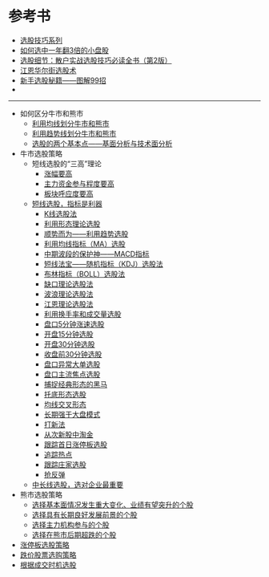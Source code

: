 # 参考书
* [选股技巧系列](http://www.net767.com/guide.html)
* [如何选中一年翻3倍的小盘股](https://weread.qq.com/web/reader/b5632640813ab7b89g0187d9)
* [选股细节：散户实战选股技巧必读全书（第2版）](https://weread.qq.com/web/reader/efe32d3059a6edefe739e95kc81322c012c81e728d9d180)
* [江恩华尔街选股术](https://weread.qq.com/web/reader/8733241059a1a587305aab3)
* [新手选股秘籍——图解99招](https://weread.qq.com/web/reader/393328c05b28583937f8f73)
* []()

---

* 如何区分牛市和熊市
  * [利用均线划分牛市和熊市](https://weread.qq.com/web/reader/efe32d3059a6edefe739e95kc9f326d018c9f0f895fb5e4)
  * [利用趋势线划分牛市和熊市](https://weread.qq.com/web/reader/efe32d3059a6edefe739e95kc9f326d018c9f0f895fb5e4) 
  * [选股的两个基本点——基面分析与技术面分析](https://weread.qq.com/web/reader/efe32d3059a6edefe739e95k45c322601945c48cce2e120)
* 牛市选股策略
  * 短线选股的“三高”理论
    * [涨幅要高  ](https://weread.qq.com/web/reader/0b8326e0717d2e8c0b8ab95kaab325601eaab3238922e53)
    * [主力资金参与程度要高](https://weread.qq.com/web/reader/0b8326e0717d2e8c0b8ab95kaab325601eaab3238922e53)
    * [板块呼应度要高](https://weread.qq.com/web/reader/0b8326e0717d2e8c0b8ab95kaab325601eaab3238922e53)
  * [短线选股，指标是利器](https://weread.qq.com/web/reader/efe32d3059a6edefe739e95k1f032c402131f0e3dad99f3)
    * [K线选股法](https://weread.qq.com/web/reader/efe32d3059a6edefe739e95k98f3284021498f137082c2e)
    * [利用形态理论选股](https://weread.qq.com/web/reader/efe32d3059a6edefe739e95k3c5327902153c59dc0488e1)
    * [顺势而为——利用趋势选股](https://weread.qq.com/web/reader/efe32d3059a6edefe739e95kb6d32b90216b6d767d2f0dc)
    * [利用均线指标（MA）选股](https://weread.qq.com/web/reader/efe32d3059a6edefe739e95k37632cd021737693cfc7149)  
    * [中期波段的保护神——MACD指标](https://weread.qq.com/web/reader/efe32d3059a6edefe739e95k1ff325f02181ff1de7742fc)
    * [短线法宝——随机指标（KDJ）选股法](https://weread.qq.com/web/reader/efe32d3059a6edefe739e95k8e232ec02198e296a067180)
    * [布林指标（BOLL）选股法](https://weread.qq.com/web/reader/efe32d3059a6edefe739e95k4e73277021a4e732ced3b55)
    * [缺口理论选股法](https://weread.qq.com/web/reader/efe32d3059a6edefe739e95k02e32f0021b02e74f10ece8)
    * [波浪理论选股法](https://weread.qq.com/web/reader/efe32d3059a6edefe739e95k33e3289021c33e75ff09694)
    * [江恩理论选股法](https://weread.qq.com/web/reader/efe32d3059a6edefe739e95k6ea321b021d6ea9ab1ba605)
    * [利用换手率和成交量选股](https://weread.qq.com/web/reader/efe32d3059a6edefe739e95k341323f021e34173cb3824c)
    * [盘口5分钟涨速选股](https://weread.qq.com/web/reader/efe32d3059a6edefe739e95k1c3321802231c383cd30bb3)
    * [开盘15分钟选股](https://weread.qq.com/web/reader/efe32d3059a6edefe739e95kc1632f5021fc16a5320f3dc)
    * [开盘30分钟选股](https://weread.qq.com/web/reader/efe32d3059a6edefe739e95k636320102206364d3f0ffdc)
    * [收盘前30分钟选股](https://weread.qq.com/web/reader/efe32d3059a6edefe739e95k182326e0221182be0c5ca23)
    * [盘口异常大单选股](https://weread.qq.com/web/reader/efe32d3059a6edefe739e95ke3632bd0222e369853df322)
    * [盘口主流焦点选股](https://weread.qq.com/web/reader/efe32d3059a6edefe739e95k19c3222022419ca14e7eef7)
    * [捕捉经典形态的黑马](https://weread.qq.com/web/reader/efe32d3059a6edefe739e95ka5b325d0225a5bfc9e0772d)
    * [托底形态选股](https://weread.qq.com/web/reader/efe32d3059a6edefe739e95kd6432e00228d645920e3401)
    * [均线交叉形态](https://weread.qq.com/web/reader/efe32d3059a6edefe739e95k34132fc02293416a75f431d)
    * [长期强于大盘模式](https://weread.qq.com/web/reader/efe32d3059a6edefe739e95ka1d32a6022aa1d0c6e83eb4)
    * [打新法](https://weread.qq.com/web/reader/efe32d3059a6edefe739e95k17e328b022b17e62166fad4)
    * [从次新股中淘金](https://weread.qq.com/web/reader/efe32d3059a6edefe739e95kf7132c6022cf7177163c01c)
    * [跟踪首日涨停板选股](https://weread.qq.com/web/reader/efe32d3059a6edefe739e95k6c8328f022d6c8349cc72d5)
    * [追踪热点](https://weread.qq.com/web/reader/efe32d3059a6edefe739e95kd9d320f022ed9d4f495e456)
    * [跟踪庄家选股](https://weread.qq.com/web/reader/efe32d3059a6edefe739e95k67c32d7022f67c6a1e7ce82)
    * [抢反弹](https://weread.qq.com/web/reader/efe32d3059a6edefe739e95k64232b60230642e92efb54c)
  * [中长线选股，选对企业最重要 ](https://weread.qq.com/web/reader/efe32d3059a6edefe739e95kc51323901dc51ce410c121b)
* 熊市选股策略
  * [选择基本面情况发生重大变化、业绩有望突升的个股](https://weread.qq.com/web/reader/0b8326e0717d2e8c0b8ab95kaab325601eaab3238922e53)
  * [选择具有长期良好发展前景的个股](https://weread.qq.com/web/reader/0b8326e0717d2e8c0b8ab95kaab325601eaab3238922e53)
  * [选择主力机构参与的个股](https://weread.qq.com/web/reader/0b8326e0717d2e8c0b8ab95kaab325601eaab3238922e53)
  * [选择在熊市后期超跌的个股 ](https://weread.qq.com/web/reader/0b8326e0717d2e8c0b8ab95kaab325601eaab3238922e53)
* [涨停板选股策略](https://weread.qq.com/web/reader/0b8326e0717d2e8c0b8ab95kaab325601eaab3238922e53)
* [跌价股票选购策略](https://weread.qq.com/web/reader/0b8326e0717d2e8c0b8ab95kaab325601eaab3238922e53)
* [根据成交时机选股](https://weread.qq.com/web/reader/0b8326e0717d2e8c0b8ab95kaab325601eaab3238922e53)
